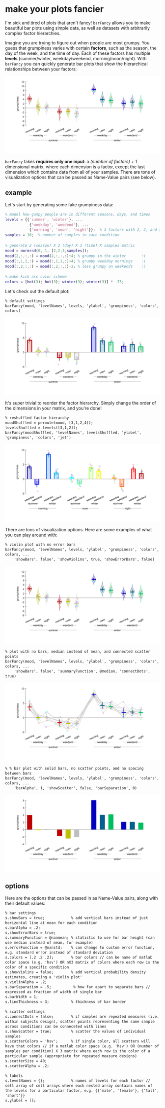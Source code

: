 # make your plots fancier
I'm sick and tired of plots that aren't fancy! `barFancy` allows you to make beautiful bar plots using simple data, as well as datasets with arbitrarily complex factor hierarchies.

Imagine you are trying to figure out when people are most grumpy. You guess that grumpiness varies with certain **factors**, such as the season, the day of the week, and the time of day. Each of these factors has multiple **levels** (summer/winter, weekday/weekend, morning/noon/night). With `barFancy` you can quickly generate bar plots that show the hierarchical relationships between your factors:

![](exampleImages/bar2.png)


`barFancy` takes **requires only one input**: a *(number of factors) + 1* dimensional matrix, where each dimension is a factor, except the last dimension which contains data from all of your samples. There are tons of visualization options that can be passed as Name-Value pairs (see below).

## example
Let's start by generating some fake grumpiness data:
```Matlab
% model how gumpy people are in different seasons, days, and times
levels = {{'summer', 'winter'}, ...
           {'weekday', 'weedend'}, ...
           {'morning', 'noon', 'night'}};  % 3 factors with 2, 2, and 3 levels
samples = 10;  % number of samples in each condition

% generate 2 (season) X 2 (day) X 3 (time) X samples matrix
mood = normrnd(0, 1, [2,2,3,samples]);
mood(2,:,:,:) = mood(2,:,:,:)+4; % grumpy in the winter       :(
mood(:,1,1,:) = mood(:,1,1,:)+4; % grumpy weekday mornings    :(
mood(:,2,:,:) = mood(:,2,:,:)-2; % less grumpy on weekends    :)

% make kick ass color scheme
colors = [hot(3); hot(3); winter(3); winter(3)] * .75;
```

Let's check out the default plot:
```
% default settings
barFancy(mood, 'levelNames', levels, 'ylabel', 'grumpiness', 'colors', colors)
```
![](exampleImages/bar1.png)


It's super trivial to reorder the factor hierarchy. Simply change the order of the dimensions in your matrix, and you're done!
```
% reshuffled factor hierarchy
moodShuffled = permute(mood, [3,1,2,4]);
levelsShuffled = levels([3,1,2]);
barFancy(moodShuffled, 'levelNames', levelsShuffled, 'ylabel', 'grumpiness', 'colors', 'jet')

```
![](exampleImages/bar5.png)


There are tons of visualization options. Here are some examples of what you can play around with:
```
% violin plot with no error bars
barFancy(mood, 'levelNames', levels, 'ylabel', 'grumpiness', 'colors', colors, ...
    'showBars', false', 'showViolins', true, 'showErrorBars', false)
```
![](exampleImages/bar2.png)

```
% plot with no bars, median instead of mean, and connected scatter points
barFancy(mood, 'levelNames', levels, 'ylabel', 'grumpiness', 'colors', colors, ...
    'showBars', false', 'summaryFunction', @median, 'connectDots', true)
```
![](exampleImages/bar3.png)

```
% % bar plot with solid bars, no scatter points, and no spacing between bars
barFancy(mood, 'levelNames', levels, 'ylabel', 'grumpiness', 'colors', colors, ...
    'barAlpha', 1, 'showScatter', false, 'barSeparation', 0)
```
![](exampleImages/bar4.png)

## options
Here are the options that can be passed in as Name-Value pairs, along with their default values:
```
% bar settings
s.showBars = true;            % add vertical bars instead of just horizontal line at mean for each condition
s.barAlpha = .2;
s.showErrorBars = true;
s.summaryFunction = @nanmean; % statistic to use for bar height (can use median instead of mean, for example)
s.errorFunction = @nanstd;    % can change to custom error function, e.g. standard error instead of standard deviation
s.colors = [.2 .2 .2];        % bar colors // can be name of matlab color space (e.g. 'hsv') OR nX3 matrix of colors where each row is the color of a specific condition
s.showViolins = false;        % add vertical probability density estimates, creating a 'violin plot'
s.violinAlpha = .2;
s.barSeparation = .5;          % how far apart to separate bars // expressed as fraction of width of single bar
s.barWidth = 1;
s.lineThickness = 3;          % thickness of bar border

% scatter settings
s.connectDots = false;        % if samples are repeated measures (i.e. within subjects design), scatter points representing the same sample across conditions can be conneceted with lines
s.showScatter = true;         % scatter the values of individual samples
s.scatterColors = 'hsv';      % if single color, all scatters will have that colors // if a matlab color space (e.g. 'hsv') OR (number of samples per condition) X 3 matrix where each row is the color of a particular sample (appropriate for repeated measure designs)
s.scatterSize = 40;
s.scatterAlpha = .2;

% labels
s.levelNames = {};            % names of levels for each factor // cell array of cell arrays where each nested array contains names of the levels for a particular factor, e.g. {{'male', 'female'}, {'tall', 'short'}}
s.ylabel = [];
```
